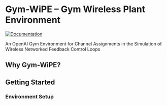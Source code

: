 # Gym-WiPE – Gym Wireless Plant Environment
[![Documentation](https://readthedocs.org/projects/gymwipe/badge/)](https://gymwipe.readthedocs.io/)

An OpenAI Gym Environment for Channel Assignments in the Simulation of Wireless Networked Feedback Control Loops

## Why Gym-WiPE?

## Getting Started

### Environment Setup
